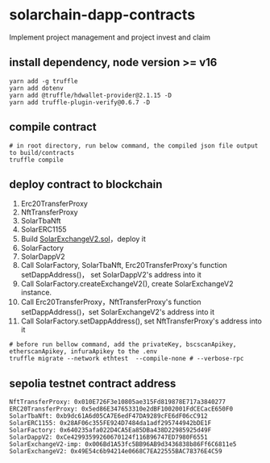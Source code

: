 # solarchain-dapp-contracts
Implement project management and project invest and claim

## install dependency, node version >= v16
``` shell
yarn add -g truffle 
yarn add dotenv
yarn add @truffle/hdwallet-provider@2.1.15 -D
yarn add truffle-plugin-verify@0.6.7 -D
```

## compile contract
``` shell
# in root directory, run below command, the compiled json file output to build/contracts
truffle compile
```

## deploy contract to blockchain

1. Erc20TransferProxy
2. NftTransferProxy
3. SolarTbaNft
4. SolarERC1155
5. Build [SolarExchangeV2.sol](https://github.com/Solarchainlabs/solarchain-exchange/projects/exchangev2/contract/SolarExchangeV2.sol)，deploy it
6. SolarFactory
7. SolarDappV2
8. Call SolarFactory, SolarTbaNft, Erc20TransferProxy's function setDappAddress()， set SolarDappV2's address into it
9. Call SolarFactory.createExchangeV2(), create SolarExchangeV2 instance.
10. Call Erc20TransferProxy，NftTransferProxy's function setDappAddress()，set SolarExchangeV2's address into it 
11. Call SolarFactory.setDappAddress(), set NftTransferProxy's address into it
```
# before run bellow command, add the privateKey, bscscanApikey, etherscanApikey, infuraApikey to the .env
truffle migrate --network ethtest  --compile-none # --verbose-rpc
```
## sepolia testnet contract address

```
NftTransferProxy: 0x010E726F3e10805ae315Fd819878E717a3840277
ERC20TransferProxy: 0x5ed86E347653310e2dBF1002001FdCECacE650F0 
SolarTbaNft: 0xb9dc61A6d05CA7E6edF47DA9289cFE6dF06cC912
SolarERC1155: 0x28AF06c355FE924D7484da1adf295744942bDE1F
SolarFactory: 0x640235afa022D4CA5Ea85DBa438D22985925d49F
SolarDappV2: 0xCe42993599260670124f116B96747ED7980F6551
SolarExchangeV2-imp: 0x006Bd1A53fc5BB96AB9d3436838b86Ff6C6811e5
SolarExchangeV2: 0x49E54c6b94214e0668C7EA22555BAC78376E4C59
```
